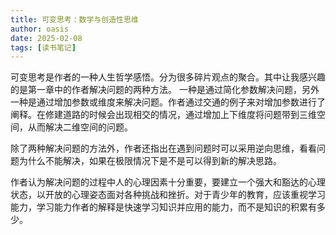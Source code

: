 ```yaml
---
title: 可变思考：数学与创造性思维
author: oasis
date: 2025-02-08
tags: [读书笔记]
---
```


可变思考是作者的一种人生哲学感悟。分为很多碎片观点的聚合。其中让我感兴趣的是第一章中的作者解决问题的两种方法。
一种是通过简化参数解决问题，另外一种是通过增加参数或维度来解决问题。作者通过交通的例子来对增加参数进行了阐释。在修建道路的时候会出现相交的情况，通过增加上下维度将问题带到三维空间，从而解决二维空间的问题。

除了两种解决问题的方法外，作者还指出在遇到问题时可以采用逆向思维，看看问题为什么不能解决，如果在极限情况下是不是可以得到新的解决思路。

作者认为解决问题的过程中人的心理因素十分重要，要建立一个强大和豁达的心理状态，以开放的心理姿态面对各种挑战和挫折。对于青少年的教育，应该重视学习能力，学习能力作者的解释是快速学习知识并应用的能力，而不是知识的积累有多少。